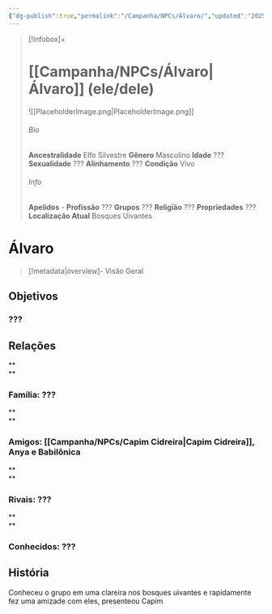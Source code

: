 ```yaml
---
{"dg-publish":true,"permalink":"/Campanha/NPCs/Álvaro/","updated":"2025-06-24T15:26:08.594-03:00"}
---
```


> [!infobox]+
> # [[Campanha/NPCs/Álvaro\|Álvaro]] (ele/dele)
> ![[PlaceholderImage.png\|PlaceholderImage.png]]
> ###### Bio
>
> 
> **Ancestralidade** Elfo Silvestre
> **Gênero** Masculino
> **Idade** ???
> **Sexualidade** ???
> **Alinhamento** ???
> **Condição** Vivo
> ###### Info
> 
> 
> **Apelidos** -
> **Profissão** ???
> **Grupos** ???
> **Religião** ???
> **Propriedades** ???
> **Localização Atual** Bosques Uivantes

# **Álvaro** <span style="font-size: medium"></span>
> [!metadata|overview]- Visão Geral
> 

## Objetivos

### ???
## Relações
**<br> **
### Família: ???
 **<br> **
### **Amigos:** [[Campanha/NPCs/Capim Cidreira\|Capim Cidreira]], Anya e Babilônica
**<br> **
### **Rivais:** ???
**<br> **
### **Conhecidos:** ???


## História
Conheceu o grupo em uma clareira nos bosques uivantes e rapidamente fez uma amizade com eles, presenteou Capim



